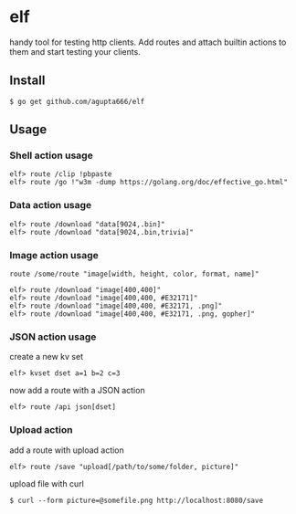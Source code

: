 # elf

handy tool for testing http clients. Add routes and attach builtin actions to them and start testing your clients.

## Install

```
$ go get github.com/agupta666/elf
```

## Usage

### Shell action usage

```
elf> route /clip !pbpaste
elf> route /go !"w3m -dump https://golang.org/doc/effective_go.html"
```

### Data action usage
```
elf> route /download "data[9024,.bin]"
elf> route /download "data[9024,.bin,trivia]"
```

### Image action usage

`route /some/route "image[width, height, color, format, name]"`

```
elf> route /download "image[400,400]"
elf> route /download "image[400,400, #E32171]"
elf> route /download "image[400,400, #E32171, .png]"
elf> route /download "image[400,400, #E32171, .png, gopher]"
```

### JSON action usage
create a new kv set

```
elf> kvset dset a=1 b=2 c=3
```

now add a route with a JSON action

```
elf> route /api json[dset]
```


### Upload action
add a route with upload action

```
elf> route /save "upload[/path/to/some/folder, picture]"
```

upload file with curl

```
$ curl --form picture=@somefile.png http://localhost:8080/save
```
